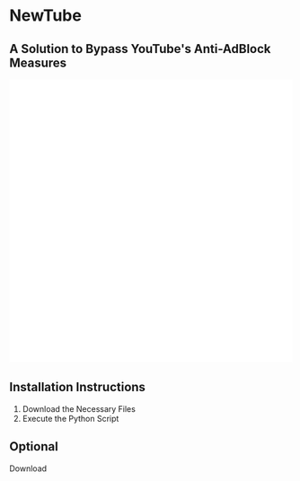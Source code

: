 # NewTube

## A Solution to Bypass YouTube's Anti-AdBlock Measures

![Bildbeschreibung](./static/logo.png)

## Installation Instructions

1. Download the Necessary Files
2. Execute the Python Script


## Optional 

Download 
